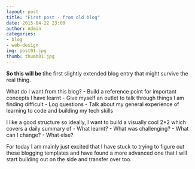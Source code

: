 ```yaml
---
layout: post
title: "First post - from old blog"
date: 2015-04-22 23:00
author: Admin
categories:
- blog
- web-design
img: post01.jpg
thumb: thumb01.jpg
---
```


<b>So this will be </b> tihe first slightly extended blog entry that might survive the real thing.
<!--more-->

What do I want from this blog? - Build a reference point for important concepts I have learnt - Give myself an outlet to talk through things I am finding difficult - Log questions - Talk about my general experience of learning to code and building my tech skills

I like a good structure so ideally, I want to build a visually cool 2*2 which covers a daily summary of - What learnt? - What was challenging? - What can I change? - What else?

For today I am mainly just excited that I have stuck to trying to figure out these blogging templates and have found a more advanced one that I will start building out on the side and transfer over too.

[hampden]: https://github.com/jekyll/jekyll